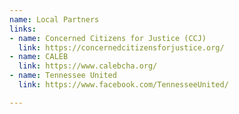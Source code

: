 ```yaml
---
name: Local Partners
links:
- name: Concerned Citizens for Justice (CCJ)
  link: https://concernedcitizensforjustice.org/
- name: CALEB
  link: https://www.calebcha.org/
- name: Tennessee United
  link: https://www.facebook.com/TennesseeUnited/

---
```

